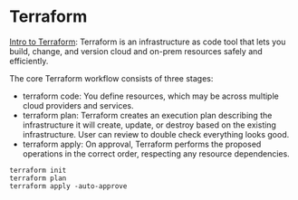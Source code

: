 # Terraform

[Intro to Terraform](https://developer.hashicorp.com/terraform/intro):
Terraform is an infrastructure as code tool that lets you build, change, and version cloud and on-prem resources safely and efficiently.

The core Terraform workflow consists of three stages:
- terraform code: You define resources, which may be across multiple cloud providers and services.
- terraform plan: Terraform creates an execution plan describing the infrastructure it will create, update, or destroy based on the existing infrastructure. User can review to double check everything looks good. 
- terraform apply: On approval, Terraform performs the proposed operations in the correct order, respecting any resource dependencies. 

```
terraform init
terraform plan
terraform apply -auto-approve
```
